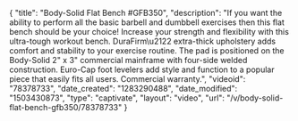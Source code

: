 {
    "title": "Body-Solid Flat Bench #GFB350",
    "description": "If you want the ability to perform all the basic barbell and dumbbell exercises then this flat bench should be your choice! Increase your strength and flexibility with this ultra-tough workout bench. DuraFirm\u2122 extra-thick upholstery adds comfort and stability to your exercise routine. The pad is positioned on the Body-Solid 2\" x 3\" commercial mainframe with four-side welded construction. Euro-Cap foot levelers add style and function to a popular piece that easily fits all users. Commercial warranty.",
    "videoid": "78378733",
    "date_created": "1283290488",
    "date_modified": "1503430873",
    "type": "captivate",
    "layout": "video",
    "url": "\/v\/body-solid-flat-bench-gfb350\/78378733"
}